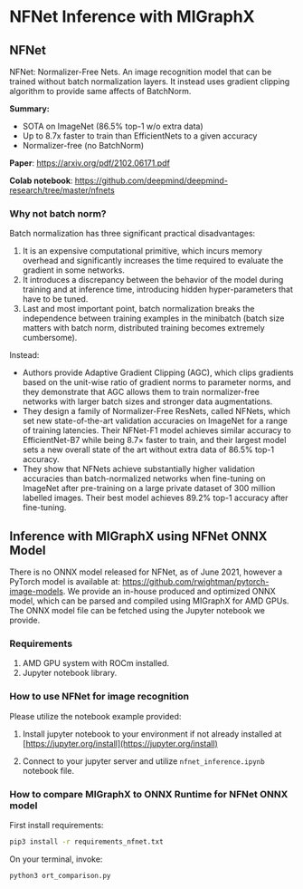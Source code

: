 # NFNet Inference with MIGraphX

## NFNet

NFNet: Normalizer-Free Nets. An image recognition model that can be trained without batch normalization layers. It instead uses gradient clipping algorithm to provide same affects of BatchNorm.

**Summary:**

- SOTA on ImageNet (86.5% top-1 w/o extra data)
- Up to 8.7x faster to train than EfficientNets to a given accuracy
- Normalizer-free (no BatchNorm)

**Paper**: <https://arxiv.org/pdf/2102.06171.pdf>

**Colab notebook**: <https://github.com/deepmind/deepmind-research/tree/master/nfnets>

### Why not batch norm?

Batch normalization has three significant practical disadvantages:

1. It is an expensive computational primitive, which incurs memory overhead and significantly increases the time required to evaluate the gradient in some networks.
2. It introduces a discrepancy between the behavior of the model during training and at inference time, introducing hidden hyper-parameters that have to be tuned.
3. Last and most important point, batch normalization breaks the independence between training examples in the minibatch (batch size matters with batch norm, distributed training becomes extremely cumbersome).

Instead:

- Authors provide Adaptive Gradient Clipping (AGC), which clips gradients based on the unit-wise ratio of gradient norms to parameter norms, and they demonstrate that AGC allows them to train normalizer-free networks with larger batch sizes and stronger data augmentations.
- They design a family of Normalizer-Free ResNets, called NFNets, which set new state-of-the-art validation accuracies on ImageNet for a range of training latencies. Their NFNet-F1 model achieves similar accuracy to EfficientNet-B7 while being 8.7× faster to train, and their largest model sets a new overall state of the art without extra data of 86.5% top-1 accuracy.
- They show that NFNets achieve substantially higher validation accuracies than batch-normalized networks when fine-tuning on ImageNet after pre-training on a large private dataset of 300 million labelled images. Their best model achieves 89.2% top-1 accuracy after fine-tuning.

## Inference with MIGraphX using NFNet ONNX Model

There is no ONNX model released for NFNet, as of June 2021, however a PyTorch model is available at:
<https://github.com/rwightman/pytorch-image-models>.
We provide an in-house produced and optimized ONNX model, which can be parsed and compiled using MIGraphX for AMD GPUs. The ONNX model file can be fetched using the Jupyter notebook we provide.

### Requirements

1) AMD GPU system with ROCm installed.
2) Jupyter notebook library.

### How to use NFNet for image recognition

Please utilize the notebook example provided:

1) Install jupyter notebook to your environment if not already installed at [https://jupyter.org/install](https://jupyter.org/install)

2) Connect to your jupyter server and utilize `nfnet_inference.ipynb` notebook file.

### How to compare MIGraphX to ONNX Runtime for NFNet ONNX model

First install requirements:

```bash
pip3 install -r requirements_nfnet.txt
```

On your terminal, invoke:

```bash
python3 ort_comparison.py
````
